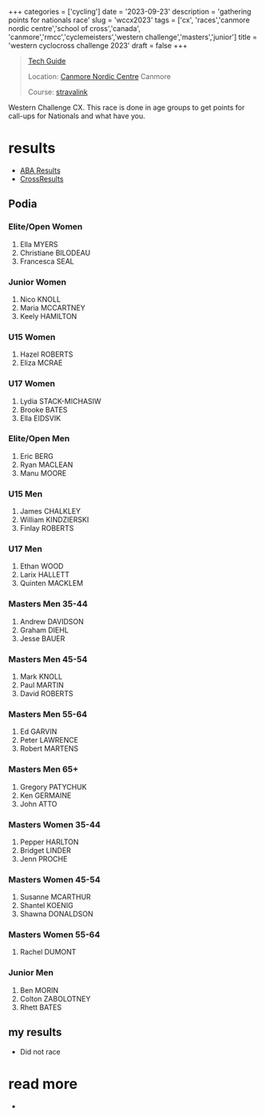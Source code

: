 +++
categories = ['cycling']
date = '2023-09-23'
description = 'gathering points for nationals race'
slug = 'wccx2023'
tags = ['cx', 'races','canmore nordic centre','school of cross','canada', 'canmore','rmcc','cyclemeisters','western challenge','masters','junior']
title = 'western cyclocross challenge 2023'
draft = false
+++

> [Tech Guide](https://docs.google.com/document/d/1mFXIVfe8Va_sB24oZAgKyfTCuMIbOAgo163IjusqNrw/edit) 
>
> Location: [Canmore Nordic Centre](../../bike/nordiccentre/) Canmore
>
> Course: [stravalink](http://strava.com/segments/35509790)

Western Challenge CX. This race is done in age groups to get points for call-ups for Nationals and what have you.

# results

* [ABA Results](https://zone4.ca/race/2023-09-22/9d817ca2/results)
* [CrossResults](https://www.crossresults.com/race/11715)

## Podia

### Elite/Open Women

1. Ella MYERS
2. Christiane BILODEAU
3. Francesca SEAL

### Junior Women

1. Nico KNOLL
2. Maria MCCARTNEY
3. Keely HAMILTON

### U15 Women

1. Hazel ROBERTS
2. Eliza MCRAE

### U17 Women

1. Lydia STACK-MICHASIW
2. Brooke BATES
3. Ella EIDSVIK

### Elite/Open Men

1. Eric BERG
2. Ryan MACLEAN
3. Manu MOORE

### U15 Men

1. James CHALKLEY
2. William KINDZIERSKI
3. Finlay ROBERTS

### U17 Men

1. Ethan WOOD
2. Larix HALLETT
3. Quinten MACKLEM

### Masters Men 35-44

1. Andrew DAVIDSON
2. Graham DIEHL
3. Jesse BAUER

### Masters Men 45-54

1. Mark KNOLL
2. Paul MARTIN
3. David ROBERTS

### Masters Men 55-64

1. Ed GARVIN
2. Peter LAWRENCE
3. Robert MARTENS

### Masters Men 65+

1. Gregory PATYCHUK
2. Ken GERMAINE
3. John ATTO

### Masters Women 35-44

1. Pepper HARLTON
2. Bridget LINDER
3. Jenn PROCHE

### Masters Women 45-54

1. Susanne MCARTHUR
2. Shantel KOENIG
3. Shawna DONALDSON

### Masters Women 55-64

1. Rachel DUMONT

### Junior Men

1. Ben MORIN
2. Colton ZABOLOTNEY
3. Rhett BATES

## my results

* Did not race

# read more

* 